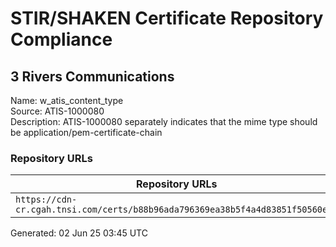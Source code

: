 # STIR/SHAKEN Certificate Repository Compliance

## 3 Rivers Communications

Name: w_atis_content_type\
Source: ATIS-1000080\
Description: ATIS-1000080 separately indicates that the mime type should be application/pem-certificate-chain
### Repository URLs

| Repository URLs | Not After |  Problems | Link |
|-----------------|-----------|-----------|------|
| `https://cdn-cr.cgah.tnsi.com/certs/b88b96ada796369ea38b5f4a4d83851f50560e74` | 02&#160;May&#160;26&#160;16:53&#160;UTC | true | [view](../../REPOS/e37dbb1942652e8ebd88b6d9398660a3e5dce957/README.md) |


Generated: 02 Jun 25 03:45 UTC